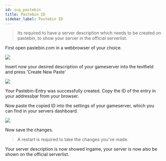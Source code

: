 ```yaml
---
id: scp_pastebin
title: Pastebin ID
sidebar_label: Pastebin ID
---
```


> Its required to have a server description which needs to be created on pastebin, to show your server in the official serverlist.

First open pastebin.com in a webbrowser of your choice.

![](https://screensaver01.zap-hosting.com/index.php/s/5Z8Azaxm8jbdneM/preview)

Insert now your desired description of your gameserver into the textfield and press 'Create New Paste'

![](https://screensaver01.zap-hosting.com/index.php/s/d46kRiD64o5HMmK/preview)

Your Pastebin-Entry was successfully created. Copy the ID of the entry in your addressbar from your browser.

Now paste the copied ID into the settings of your gameserver, which you can find in your servers dashboard.

![](https://screensaver01.zap-hosting.com/index.php/s/eGp4GncmfAjbtNj/preview)

Now save the changes.

> A restart is required to take the changes you've made.

Your server description is now showed ingame, your server is now also be shown on the official serverlist.
